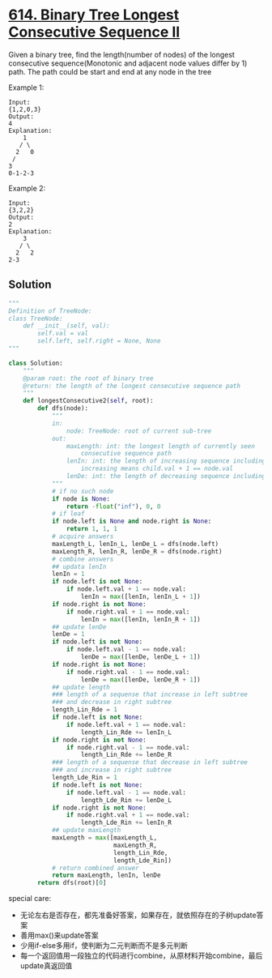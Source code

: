 # [614. Binary Tree Longest Consecutive Sequence II](https://www.lintcode.com/problem/binary-tree-longest-consecutive-sequence-ii/description)

Given a binary tree, find the length(number of nodes) of the longest consecutive sequence(Monotonic and adjacent node values differ by 1) path.
The path could be start and end at any node in the tree

Example 1:
```
Input:
{1,2,0,3}
Output:
4
Explanation:
    1
   / \
  2   0
 /
3
0-1-2-3
```
Example 2:
```
Input:
{3,2,2}
Output:
2
Explanation:
    3
   / \
  2   2
2-3
```
## Solution
```python
"""
Definition of TreeNode:
class TreeNode:
    def __init__(self, val):
        self.val = val
        self.left, self.right = None, None
"""

class Solution:
    """
    @param root: the root of binary tree
    @return: the length of the longest consecutive sequence path
    """
    def longestConsecutive2(self, root):
        def dfs(node):
            """
            in:
                node: TreeNode: root of current sub-tree
            out:
                maxLength: int: the longest length of currently seen 
                    consecutive sequence path
                lenIn: int: the length of increasing sequence including the node
                    increasing means child.val + 1 == node.val
                lenDe: int: the length of decreasing sequence including the node
            """
            # if no such node
            if node is None:
                return -float("inf"), 0, 0
            # if leaf
            if node.left is None and node.right is None:
                return 1, 1, 1
            # acquire answers
            maxLength_L, lenIn_L, lenDe_L = dfs(node.left)
            maxLength_R, lenIn_R, lenDe_R = dfs(node.right)
            # combine answers
            ## updata lenIn
            lenIn = 1
            if node.left is not None:
                if node.left.val + 1 == node.val:
                    lenIn = max([lenIn, lenIn_L + 1])
            if node.right is not None:
                if node.right.val + 1 == node.val:
                    lenIn = max([lenIn, lenIn_R + 1])
            ## update lenDe
            lenDe = 1
            if node.left is not None:
                if node.left.val - 1 == node.val:
                    lenDe = max([lenDe, lenDe_L + 1])
            if node.right is not None:
                if node.right.val - 1 == node.val:
                    lenDe = max([lenDe, lenDe_R + 1])
            ## update length
            ### length of a sequense that increase in left subtree 
            ### and decrease in right subtree
            length_Lin_Rde = 1
            if node.left is not None:
                if node.left.val + 1 == node.val:
                    length_Lin_Rde += lenIn_L
            if node.right is not None:
                if node.right.val - 1 == node.val:
                    length_Lin_Rde += lenDe_R
            ### length of a sequense that decrease in left subtree 
            ### and increase in right subtree
            length_Lde_Rin = 1
            if node.left is not None:
                if node.left.val - 1 == node.val:
                    length_Lde_Rin += lenDe_L
            if node.right is not None:
                if node.right.val + 1 == node.val:
                    length_Lde_Rin += lenIn_R
            ## update maxLength
            maxLength = max([maxLength_L,
                             maxLength_R,
                             length_Lin_Rde,
                             length_Lde_Rin])
            # return combined answer
            return maxLength, lenIn, lenDe
        return dfs(root)[0]
```

special care:
- 无论左右是否存在，都先准备好答案，如果存在，就依照存在的子树update答案
- 善用max()来update答案
- 少用if-else多用if，使判断为二元判断而不是多元判断
- 每一个返回值用一段独立的代码进行combine，从原材料开始combine，最后update真返回值